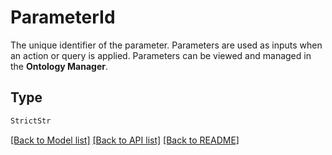 # ParameterId

The unique identifier of the parameter. Parameters are used as inputs when an action or query is applied.
Parameters can be viewed and managed in the **Ontology Manager**.


## Type
```python
StrictStr
```


[[Back to Model list]](../../../README.md#models-v2-link) [[Back to API list]](../../README.md#documentation-for-api-endpoints) [[Back to README]](../../README.md)
